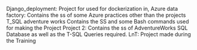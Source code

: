 Django_deployment: Project for used for dockerization in, Azure data factory: Contains the ss of some Azure practices other than the projects T_SQL adventure works Contains the SS and some Bash commands used for making the Project Project 2: Contains the ss of AdventureWorks SQL Database as well as the T-SQL Queries required. LnT: Project made during the Training
